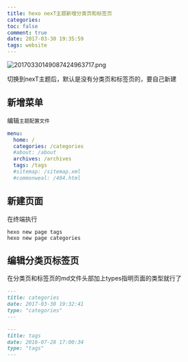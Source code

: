 ```yaml
---
title: hexo nexT主题新增分类页和标签页
categories:
toc: false
comment: true
date: 2017-03-30 19:35:59
tags: website
---
```



![20170330149087424963717.png](http://o9xbyqajf.bkt.clouddn.com/20170330149087424963717.png)

切换到nexT主题后，默认是没有分类页和标签页的，要自己新建

<!--more-->

## 新增菜单
编辑`主题配置文件`

``` yml hexo/themes/next/_config.yml
menu:
  home: /
  categories: /categories
  #about: /about
  archives: /archives
  tags: /tags
  #sitemap: /sitemap.xml
  #commonweal: /404.html
```

## 新建页面
在终端执行

``` shell
hexo new page tags
hexo new page categories
```

## 编辑分类页标签页
在分类页和标签页的md文件头部加上types指明页面的类型就行了

``` md hexo/source/categories/index.md
---
title: categories
date: 2017-03-30 19:32:41
type: "categories"
---

```

``` md hexo/source/tags/index.md
---
title: tags
date: 2016-07-28 17:00:34
type: "tags"
---

```